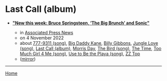 # Last Call (album)

 - [**"New this week: Bruce Springsteen, ‘The Big Brunch’ and Sonic"**](https://apnews.com/article/streaming-recommendations-novemeber-2022-springsteen-sonic-2f43b8658bbef6f3c51efe07e02a9386)

    - in [Associated Press News](https://apnews.com/)
    - on 4 November 2022
    - about [777-9311 (song)](../../../topics/song/777-9311/index.md), [Big Daddy Kane](../../../topics/big-daddy-kane/index.md), [Billy Gibbons](../../../topics/billy-gibbons/index.md), [Jungle Love (song)](../../../topics/song/jungle-love/index.md), [Last Call (album)](../../../topics/album/last-call/index.md), [Morris Day](../../../topics/morris-day/index.md), [The Bird (song)](../../../topics/song/the-bird/index.md), [The Time](../../../topics/the-time/index.md), [Too Much Girl 4 Me (song)](../../../topics/song/too-much-girl-4-me/index.md), [Use to Be the Playa (song)](../../../topics/song/use-to-be-the-playa/index.md), [ZZ Top](../../../topics/zz-top/index.md)
    - ([mirror](https://web.archive.org/web/*/https://apnews.com/article/streaming-recommendations-novemeber-2022-springsteen-sonic-2f43b8658bbef6f3c51efe07e02a9386))

----

[Home](../index.md)
